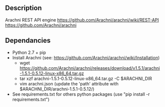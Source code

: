 ## Description
Arachni REST API engine
https://github.com/Arachni/arachni/wiki/REST-API
https://github.com/Arachni/arachni

## Dependancies
- Python 2.7 + pip
- Install Arachni (see: https://github.com/Arachni/arachni/wiki/Installation)
  * wget https://github.com/Arachni/arachni/releases/download/v1.5.1/arachni-1.5.1-0.5.12-linux-x86_64.tar.gz
  * tar xzf arachni-1.5.1-0.5.12-linux-x86_64.tar.gz -C $ARACHNI_DIR
  * vim arachni.json (update the 'path' attribute with $ARACHNI_DIR/arachni-1.5.1-0.5.12/)
- See requirements.txt for others python packages (use "pip install -r requirements.txt")
